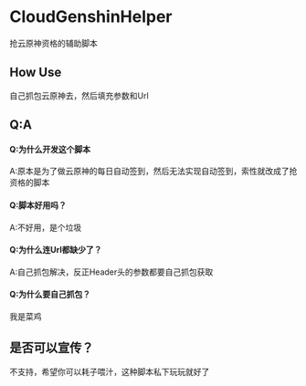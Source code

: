 # CloudGenshinHelper
抢云原神资格的辅助脚本

## How Use
自己抓包云原神去，然后填充参数和Url

## Q:A
#### Q:为什么开发这个脚本
A:原本是为了做云原神的每日自动签到，然后无法实现自动签到，索性就改成了抢资格的脚本

#### Q:脚本好用吗？
A:不好用，是个垃圾

#### Q:为什么连Url都缺少了？
A:自己抓包解决，反正Header头的参数都要自己抓包获取

#### Q:为什么要自己抓包？
我是菜鸡

## 是否可以宣传？
不支持，希望你可以耗子喂汁，这种脚本私下玩玩就好了
